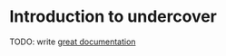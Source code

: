 # Introduction to undercover

TODO: write [great documentation](http://jacobian.org/writing/what-to-write/)
